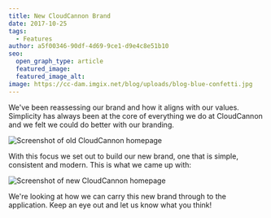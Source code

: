 ```yaml
---
title: New CloudCannon Brand
date: 2017-10-25
tags:
  - Features
author: a5f00346-90df-4d69-9ce1-d9e4c8e51b10
seo:
  open_graph_type: article
  featured_image:
  featured_image_alt:
image: https://cc-dam.imgix.net/blog/uploads/blog-blue-confetti.jpg
---
```


We've been reassessing our brand and how it aligns with our values. Simplicity has always been at the core of everything we do at CloudCannon and we felt we could do better with our branding.

![Screenshot of old CloudCannon homepage](https://cc-dam.imgix.net/blog/assets/blog/new-brand/old-homepage.png)

With this focus we set out to build our new brand, one that is simple, consistent and modern. This is what we came up with:

![Screenshot of new CloudCannon homepage](https://cc-dam.imgix.net/blog/assets/blog/new-brand/new-homepage.png)

We're looking at how we can carry this new brand through to the application. Keep an eye out and let us know what you think\!